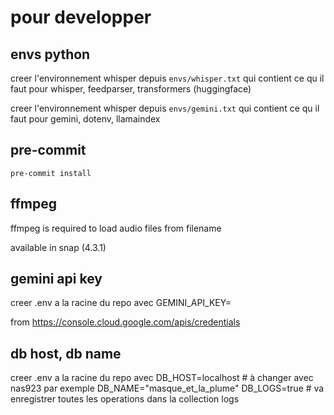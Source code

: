 # pour developper

## envs python

creer l'environnement whisper depuis `envs/whisper.txt`
qui contient ce qu il faut pour whisper, feedparser, transformers (huggingface)

creer l'environnement whisper depuis `envs/gemini.txt`
qui contient ce qu il faut pour gemini, dotenv, llamaindex

## pre-commit

`pre-commit install`


## ffmpeg

ffmpeg is required to load audio files from filename

available in snap (4.3.1)

## gemini api key

creer .env a la racine du repo avec
GEMINI_API_KEY=<your api key>

from https://console.cloud.google.com/apis/credentials

## db host, db name

creer .env a la racine du repo avec
DB_HOST=localhost # à changer avec nas923 par exemple
DB_NAME="masque_et_la_plume"
DB_LOGS=true # va enregistrer toutes les operations dans la collection logs